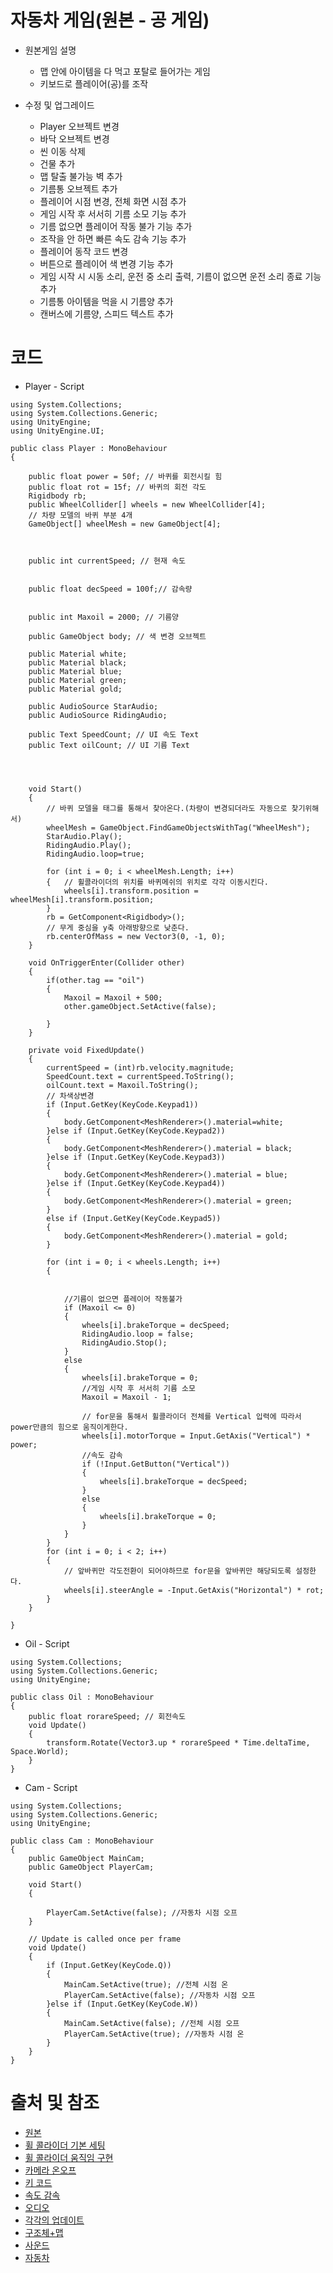 # 자동차 게임(원본 - 공 게임)
* 원본게임 설명
    * 맵 안에 아이템을 다 먹고 포탈로 들어가는 게임
    * 키보드로 플레이어(공)를 조작

* 수정 및 업그레이드
    * Player 오브젝트 변경
    * 바닥 오브젝트 변경
    * 씬 이동 삭제
    * 건물 추가
    * 맵 탈출 불가능 벽 추가
    * 기름통 오브젝트 추가
    * 플레이어 시점 변경, 전체 화면 시점 추가
    * 게임 시작 후 서서히 기름 소모 기능 추가
    * 기름 없으면 플레이어 작동 불가 기능 추가
    * 조작을 안 하면 빠른 속도 감속 기능 추가
    * 플레이어 동작 코드 변경
    * 버튼으로 플레이어 색 변경 기능 추가
    * 게임 시작 시 시동 소리, 운전 중 소리 출력, 기름이 없으면 운전 소리 종료 기능 추가
    * 기름통 아이템을 먹을 시 기름양 추가
    * 캔버스에 기름양, 스피드 텍스트 추가

# 코드
* Player - Script
```
using System.Collections;
using System.Collections.Generic;
using UnityEngine;
using UnityEngine.UI;

public class Player : MonoBehaviour
{

    public float power = 50f; // 바퀴를 회전시킬 힘
    public float rot = 15f; // 바퀴의 회전 각도
    Rigidbody rb;
    public WheelCollider[] wheels = new WheelCollider[4];
    // 차량 모델의 바퀴 부분 4개
    GameObject[] wheelMesh = new GameObject[4];
    
 

    public int currentSpeed; // 현재 속도


    public float decSpeed = 100f;// 감속량


    public int Maxoil = 2000; // 기름양

    public GameObject body; // 색 변경 오브젝트

    public Material white;
    public Material black;
    public Material blue;
    public Material green;
    public Material gold;

    public AudioSource StarAudio;
    public AudioSource RidingAudio;

    public Text SpeedCount; // UI 속도 Text
    public Text oilCount; // UI 기름 Text


    

    void Start()
    {
        // 바퀴 모델을 태그를 통해서 찾아온다.(차량이 변경되더라도 자동으로 찾기위해서)
        wheelMesh = GameObject.FindGameObjectsWithTag("WheelMesh");
        StarAudio.Play();
        RidingAudio.Play();
        RidingAudio.loop=true;

        for (int i = 0; i < wheelMesh.Length; i++)
        {	// 휠콜라이더의 위치를 바퀴메쉬의 위치로 각각 이동시킨다.
            wheels[i].transform.position = wheelMesh[i].transform.position;
        }
        rb = GetComponent<Rigidbody>();
        // 무게 중심을 y축 아래방향으로 낮춘다.
        rb.centerOfMass = new Vector3(0, -1, 0);
    }

    void OnTriggerEnter(Collider other)
    {
        if(other.tag == "oil")
        {
            Maxoil = Maxoil + 500;
            other.gameObject.SetActive(false);
            
        }
    }

    private void FixedUpdate()
    {
        currentSpeed = (int)rb.velocity.magnitude;
        SpeedCount.text = currentSpeed.ToString();
        oilCount.text = Maxoil.ToString();
        // 차색상변경
        if (Input.GetKey(KeyCode.Keypad1))
        {
            body.GetComponent<MeshRenderer>().material=white;
        }else if (Input.GetKey(KeyCode.Keypad2))
        {
            body.GetComponent<MeshRenderer>().material = black;
        }else if (Input.GetKey(KeyCode.Keypad3))
        {
            body.GetComponent<MeshRenderer>().material = blue;
        }else if (Input.GetKey(KeyCode.Keypad4))
        {
            body.GetComponent<MeshRenderer>().material = green;
        }
        else if (Input.GetKey(KeyCode.Keypad5))
        {
            body.GetComponent<MeshRenderer>().material = gold;
        }

        for (int i = 0; i < wheels.Length; i++)
        {
          
            
            //기름이 없으면 플레이어 작동불가
            if (Maxoil <= 0)
            {
                wheels[i].brakeTorque = decSpeed;
                RidingAudio.loop = false;
                RidingAudio.Stop();
            }
            else
            {
                wheels[i].brakeTorque = 0;
                //게임 시작 후 서서히 기름 소모
                Maxoil = Maxoil - 1;

                // for문을 통해서 휠콜라이더 전체를 Vertical 입력에 따라서 power만큼의 힘으로 움직이게한다.
                wheels[i].motorTorque = Input.GetAxis("Vertical") * power;
                //속도 감속
                if (!Input.GetButton("Vertical"))
                {
                    wheels[i].brakeTorque = decSpeed;
                }
                else
                {
                    wheels[i].brakeTorque = 0;
                }
            }
        }
        for (int i = 0; i < 2; i++)
        {
            // 앞바퀴만 각도전환이 되어야하므로 for문을 앞바퀴만 해당되도록 설정한다.
            wheels[i].steerAngle = -Input.GetAxis("Horizontal") * rot;
        }
    }

}

```

* Oil - Script
```
using System.Collections;
using System.Collections.Generic;
using UnityEngine;

public class Oil : MonoBehaviour
{
    public float rorareSpeed; // 회전속도
    void Update()
    {
        transform.Rotate(Vector3.up * rorareSpeed * Time.deltaTime, Space.World);
    }
}
```

* Cam - Script
```
using System.Collections;
using System.Collections.Generic;
using UnityEngine;

public class Cam : MonoBehaviour
{
    public GameObject MainCam;
    public GameObject PlayerCam;

    void Start()
    {
        
        PlayerCam.SetActive(false); //자동차 시점 오프
    }

    // Update is called once per frame
    void Update()
    {
        if (Input.GetKey(KeyCode.Q))
        {
            MainCam.SetActive(true); //전체 시점 온
            PlayerCam.SetActive(false); //자동차 시점 오프
        }else if (Input.GetKey(KeyCode.W))
        {
            MainCam.SetActive(false); //전체 시점 오프
            PlayerCam.SetActive(true); //자동차 시점 온
        }
    }
}

```

# 출처 및 참조
* [원본](https://www.youtube.com/watch?v=pTc1dakebow)
* [휠 콜라이더 기본 세팅](https://coding-of-today.tistory.com/128)
* [휠 콜라이더 움직임 구현](https://coding-of-today.tistory.com/130)
* [카메라 온오프](https://artiper.tistory.com/106)
* [키 코드](https://wergia.tistory.com/211)
* [속도 감속](https://micropilot.tistory.com/2656)
* [오디오](https://202psj.tistory.com/1312)
* [각각의 업데이트](http://developug.blogspot.com/2014/09/update-fixedupdate-lateupdate.html)
* [구조체+맵](https://assetstore.unity.com/packages/3d/environments/industrial/rpg-fps-game-assets-for-pc-mobile-industrial-set-v2-0-86679)
* [사운드](https://assetstore.unity.com/packages/audio/sound-fx/transportation/i6-german-free-engine-sound-pack-106037)
* [자동차](https://assetstore.unity.com/packages/3d/vehicles/land/hq-racing-car-model-no-1203-139221)
